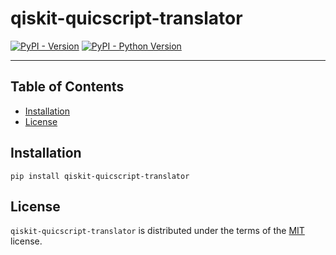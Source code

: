 # qiskit-quicscript-translator

[![PyPI - Version](https://img.shields.io/pypi/v/qiskit-quicscript-translator.svg)](https://pypi.org/project/qiskit-quicscript-translator)
[![PyPI - Python Version](https://img.shields.io/pypi/pyversions/qiskit-quicscript-translator.svg)](https://pypi.org/project/qiskit-quicscript-translator)

-----

## Table of Contents

- [Installation](#installation)
- [License](#license)

## Installation

```console
pip install qiskit-quicscript-translator
```

## License

`qiskit-quicscript-translator` is distributed under the terms of the [MIT](https://spdx.org/licenses/MIT.html) license.
